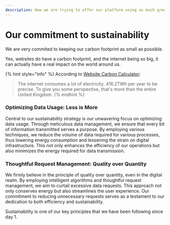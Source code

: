 ```yaml
---
description: How we are trying to offer our platform using as much green energy as possible
---
```


# Our commitment to sustainability

We are very commited to keeping our carbon footprint as small as possible.

Yes, websites do have a carbon footprint, and the internet being so big, it can actually have a real impact on the world around us.

{% hint style="info" %}
According to [Website Carbon Calculator](https://websitecarbon.com):

> The internet consumes a lot of electricity. 416.2TWh per year to be precise. To give you some perspective, that's more than the entire United Kingdom.
{% endhint %}

### Optimizing Data Usage: Less is More

Central to our sustainability strategy is our unwavering focus on optimizing data usage. Through meticulous data management, we ensure that every bit of information transmitted serves a purpose. By employing various techniques, we reduce the volume of data required for various processes, thus lowering energy consumption and lessening the strain on digital infrastructure. This not only enhances the efficiency of our operations but also minimizes the energy required for data transmission.

### Thoughtful Request Management: Quality over Quantity

We firmly believe in the principle of quality over quantity, even in the digital realm. By employing intelligent algorithms and thoughtful request management, we aim to curtail excessive data requests. This approach not only conserves energy but also streamlines the user experience. Our commitment to reducing unnecessary requests serves as a testament to our dedication to both efficiency and sustainability.

Sustainability is one of our key principles that we have been following since day 1.
